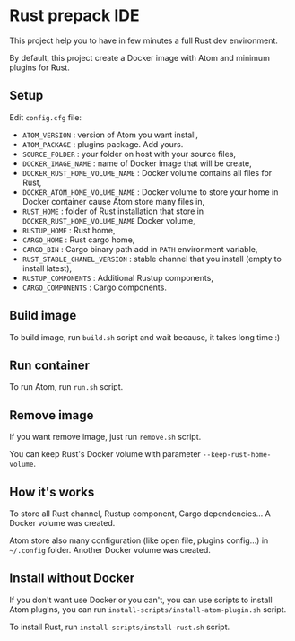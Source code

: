 # Rust prepack IDE

This project help you to have in few minutes a full Rust dev environment.

By default, this project create a Docker image with Atom and minimum plugins for Rust.

## Setup

Edit `config.cfg` file:
 - `ATOM_VERSION` : version of Atom you want install,
 - `ATOM_PACKAGE` : plugins package. Add yours.
 - `SOURCE_FOLDER` : your folder on host with your source files,
 - `DOCKER_IMAGE_NAME` : name of Docker image that will be create,
 - `DOCKER_RUST_HOME_VOLUME_NAME` : Docker volume contains all files for Rust,
 - `DOCKER_ATOM_HOME_VOLUME_NAME` : Docker volume to store your home in Docker container cause Atom store many files in,
 - `RUST_HOME` : folder of Rust installation that store in `DOCKER_RUST_HOME_VOLUME_NAME` Docker volume,
 - `RUSTUP_HOME` : Rust home,
 - `CARGO_HOME` : Rust cargo home,
 - `CARGO_BIN` : Cargo binary path add in `PATH` environment variable,
 - `RUST_STABLE_CHANEL_VERSION` : stable channel that you install (empty to install latest),
 - `RUSTUP_COMPONENTS` : Additional Rustup components,
 - `CARGO_COMPONENTS` : Cargo components.

## Build image

To build image, run `build.sh` script and wait because, it takes long time :)

## Run container

To run Atom, run `run.sh` script.

## Remove image

If you want remove image, just run `remove.sh` script.

You can keep Rust's Docker volume with parameter `--keep-rust-home-volume`.

## How it's works

To store all Rust channel, Rustup component, Cargo dependencies... A Docker volume was created.

Atom store also many configuration (like open file, plugins config...) in `~/.config` folder.
Another Docker volume was created.

## Install without Docker

If you don't want use Docker or you can't, you can use scripts to install Atom plugins,
you can run `install-scripts/install-atom-plugin.sh` script.

To install Rust, run `install-scripts/install-rust.sh` script.
